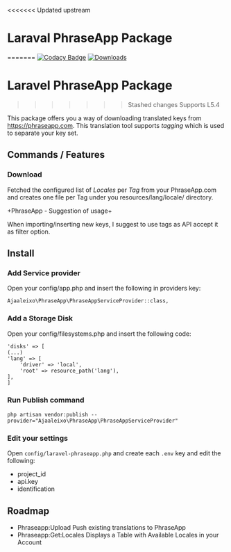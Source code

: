 <<<<<<< Updated upstream
# Laraval PhraseApp Package
=======
[![Codacy Badge](https://api.codacy.com/project/badge/Grade/5ff9a31f3a0f4b1c8c6683b88adf37c5)](https://www.codacy.com/app/ajaaleixo/laravel-phraseapp?utm_source=github.com&amp;utm_medium=referral&amp;utm_content=ajaaleixo/laravel-phraseapp&amp;utm_campaign=Badge_Grade)
[![Downloads](https://img.shields.io/packagist/dt/ajaaleixo/laravel-phraseapp)](https://packagist.org/packages/ajaaleixo/laravel-phraseapp)

# Laravel PhraseApp Package
>>>>>>> Stashed changes
Supports L5.4

This package offers you a way of downloading translated keys from https://phraseapp.com.
This translation tool supports *tagging* which is used to separate your key set.

## Commands / Features
### Download
Fetched the configured list of *Locales* per *Tag* from your PhraseApp.com and creates one file per Tag under you resources/lang/locale/ directory.

+PhraseApp - Suggestion of usage+

When importing/inserting new keys, I suggest to use tags as API accept it as filter option.


## Install

### Add Service provider
Open your config/app.php and insert the following in providers key:
```
Ajaaleixo\PhraseApp\PhraseAppServiceProvider::class,
```

### Add a Storage Disk
Open your config/filesystems.php and insert the following code:
```
'disks' => [
(...)
'lang' => [
    'driver' => 'local',
    'root' => resource_path('lang'),
],
]
```

### Run Publish command
```
php artisan vendor:publish --provider="Ajaaleixo\PhraseApp\PhraseAppServiceProvider"
```

### Edit your settings
Open ```config/laravel-phraseapp.php``` and create each ```.env``` key and edit the following:
- project_id
- api.key
- identification

## Roadmap
- Phraseapp:Upload
  Push existing translations to PhraseApp
- Phraseapp:Get:Locales
  Displays a Table with Available Locales in your Account


